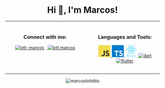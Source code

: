 <h1 align="center">Hi 👋, I'm Marcos!</h1>

<div align="center">
<table>
  <tr>
    <td align="center" valign="top">
      <div style="width: 214px; padding: 16px;">
        <h3>Connect with me:</h3>
        <p align="center">
          <a href="https://linkedin.com/in/lott-marcos" target="blank">
            <img src="https://raw.githubusercontent.com/rahuldkjain/github-profile-readme-generator/master/src/images/icons/Social/linked-in-alt.svg" alt="lott-marcos" height="40" width="40" style="margin-right: 8px" />
          </a>
          <a href="https://instagram.com/lott.marcos" target="blank">
            <img src="https://raw.githubusercontent.com/rahuldkjain/github-profile-readme-generator/master/src/images/icons/Social/instagram.svg" alt="lott.marcos" height="40" width="40" />
          </a>
        </p>
      </div>
    </td>
    <td align="center" valign="top">
      <div style="width: 214px; padding: 16px;">
        <h3>Languages and Tools:</h3>
        <p align="center">
          <a href="https://developer.mozilla.org/en-US/docs/Web/JavaScript" target="_blank" rel="noreferrer">
            <img src="https://raw.githubusercontent.com/devicons/devicon/master/icons/javascript/javascript-original.svg" alt="javascript" width="40" height="40"/>
          </a>
          <a href="https://www.typescriptlang.org/" target="_blank" rel="noreferrer">
            <img src="https://raw.githubusercontent.com/devicons/devicon/master/icons/typescript/typescript-original.svg" alt="typescript" width="40" height="40"/>
          </a>
          <a href="https://reactjs.org/" target="_blank" rel="noreferrer">
            <img src="https://raw.githubusercontent.com/devicons/devicon/master/icons/react/react-original-wordmark.svg" alt="react" width="40" height="40"/>
          </a>
          <a href="https://dart.dev" target="_blank" rel="noreferrer">
            <img src="https://www.vectorlogo.zone/logos/dartlang/dartlang-icon.svg" alt="dart" width="40" height="40"/>
          </a>
          <a href="https://flutter.dev" target="_blank" rel="noreferrer">
            <img src="https://www.vectorlogo.zone/logos/flutterio/flutterio-icon.svg" alt="flutter" width="40" height="40"/>
          </a>
        </p>
      </div>
    </td>
  </tr>
</table>
</div>

<div align="center">
  <p>
    <img src="https://github-readme-streak-stats.herokuapp.com/?user=marcoslottdito" alt="marcoslottdito" />
  </p>
</div>
